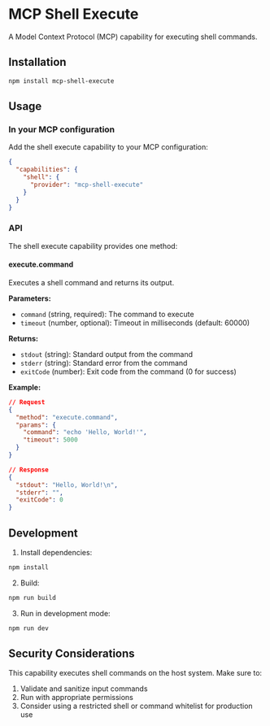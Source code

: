 # MCP Shell Execute

A Model Context Protocol (MCP) capability for executing shell commands.

## Installation

```bash
npm install mcp-shell-execute
```

## Usage

### In your MCP configuration

Add the shell execute capability to your MCP configuration:

```json
{
  "capabilities": {
    "shell": {
      "provider": "mcp-shell-execute"
    }
  }
}
```

### API

The shell execute capability provides one method:

#### execute.command

Executes a shell command and returns its output.

**Parameters:**
- `command` (string, required): The command to execute
- `timeout` (number, optional): Timeout in milliseconds (default: 60000)

**Returns:**
- `stdout` (string): Standard output from the command
- `stderr` (string): Standard error from the command
- `exitCode` (number): Exit code from the command (0 for success)

**Example:**

```json
// Request
{
  "method": "execute.command",
  "params": {
    "command": "echo 'Hello, World!'",
    "timeout": 5000
  }
}

// Response
{
  "stdout": "Hello, World!\n",
  "stderr": "",
  "exitCode": 0
}
```

## Development

1. Install dependencies:
```bash
npm install
```

2. Build:
```bash
npm run build
```

3. Run in development mode:
```bash
npm run dev
```

## Security Considerations

This capability executes shell commands on the host system. Make sure to:
1. Validate and sanitize input commands
2. Run with appropriate permissions
3. Consider using a restricted shell or command whitelist for production use 